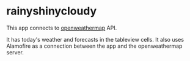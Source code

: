 # rainyshinycloudy

This app connects to [openweathermap](https://openweathermap.org/) API. 

It has today's weather and forecasts in the tableview cells. It also uses Alamofire as a connection between the app and the openweathermap server.
